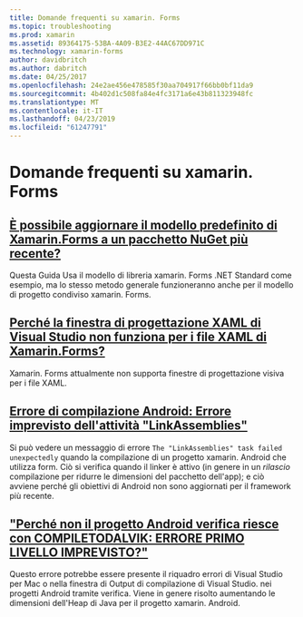 ```yaml
---
title: Domande frequenti su xamarin. Forms
ms.topic: troubleshooting
ms.prod: xamarin
ms.assetid: 89364175-53BA-4A09-B3E2-44AC67DD971C
ms.technology: xamarin-forms
author: davidbritch
ms.author: dabritch
ms.date: 04/25/2017
ms.openlocfilehash: 24e2ae456e478585f30aa704917f66bb0bf11da9
ms.sourcegitcommit: 4b402d1c508fa84e4fc3171a6e43b811323948fc
ms.translationtype: MT
ms.contentlocale: it-IT
ms.lasthandoff: 04/23/2019
ms.locfileid: "61247791"
---
```

# <a name="xamarinforms-frequently-asked-questions"></a>Domande frequenti su xamarin. Forms

## <a name="can-i-update-the-xamarinforms-default-template-to-a-newer-nuget-packageupdate-forms-templatemd"></a>[È possibile aggiornare il modello predefinito di Xamarin.Forms a un pacchetto NuGet più recente?](update-forms-template.md)
Questa Guida Usa il modello di libreria xamarin. Forms .NET Standard come esempio, ma lo stesso metodo generale funzioneranno anche per il modello di progetto condiviso xamarin. Forms.

## <a name="why-doesnt-the-visual-studio-xaml-designer-work-for-xamarinforms-xaml-filesforms-xaml-designermd"></a>[Perché la finestra di progettazione XAML di Visual Studio non funziona per i file XAML di Xamarin.Forms?](forms-xaml-designer.md)
Xamarin. Forms attualmente non supporta finestre di progettazione visiva per i file XAML.

## <a name="android-build-error-the-linkassemblies-task-failed-unexpectedlyandroid-linkassemblies-errormd"></a>[Errore di compilazione Android: Errore imprevisto dell'attività "LinkAssemblies"](android-linkassemblies-error.md)
Si può vedere un messaggio di errore `The "LinkAssemblies" task failed unexpectedly` quando la compilazione di un progetto xamarin. Android che utilizza form. Ciò si verifica quando il linker è attivo (in genere in un *rilascio* compilazione per ridurre le dimensioni del pacchetto dell'app); e ciò avviene perché gli obiettivi di Android non sono aggiornati per il framework più recente. 

## <a name="why-does-my-xamarinformsmaps-android-project-fail-with-compiletodalvik--unexpected-top-level-errormaps-compiletodalvik-errormd"></a>["Perché non il progetto Android verifica riesce con COMPILETODALVIK: ERRORE PRIMO LIVELLO IMPREVISTO?"](maps-compiletodalvik-error.md)
Questo errore potrebbe essere presente il riquadro errori di Visual Studio per Mac o nella finestra di Output di compilazione di Visual Studio. nei progetti Android tramite verifica. Viene in genere risolto aumentando le dimensioni dell'Heap di Java per il progetto xamarin. Android.
